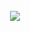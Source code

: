 <div align="center">
  <br>
  <samp>
    <br><img src="https://komarev.com/ghpvc/?username=insuperable">
  </samp>
